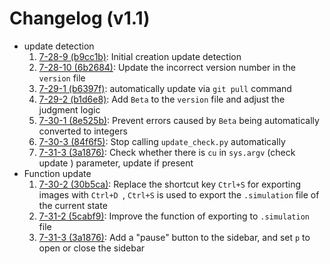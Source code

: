 # Changelog (v1.1)

- update detection
   1. [7-28-9 (b9cc1b)](https://github.com/dddddgz/star-motion-simulate/commit/b9cc1b): Initial creation update detection
   2. [7-28-10 (6b2684)](https://github.com/dddddgz/star-motion-simulate/commit/6b2684): Update the incorrect version number in the `version` file
   3. [7-29-1 (b6397f)](https://github.com/dddddgz/star-motion-simulate/commit/b6397f): automatically update via `git pull` command
   4. [7-29-2 (b1d6e8)](https://github.com/dddddgz/star-motion-simulate/commit/b1d6e8): Add `Beta` to the `version` file and adjust the judgment logic
   5. [7-30-1 (8e525b)](https://github.com/dddddgz/star-motion-simulate/commit/8e525b): Prevent errors caused by `Beta` being automatically converted to integers
   6. [7-30-3 (84f6f5)](https://github.com/dddddgz/star-motion-simulate/commit/84fbf5): Stop calling `update_check.py` automatically
   7. [7-31-3 (3a1876)](https://github.com/dddddgz/star-motion-simulate/commit/3a1876): Check whether there is `cu` in `sys.argv` (check update ) parameter, update if present
- Function update
   1. [7-30-2 (30b5ca)](https://github.com/dddddgz/star-motion-simulate/commit/30b5ca): Replace the shortcut key `Ctrl+S` for exporting images with `Ctrl+D `, `Ctrl+S` is used to export the `.simulation` file of the current state
   2. [7-31-2 (5cabf9)](https://github.com/dddddgz/star-motion-simulate/commit/5cabf9): Improve the function of exporting to `.simulation` file
   3. [7-31-3 (3a1876)](https://github.com/dddddgz/star-motion-simulate/commit/3a1876): Add a "pause" button to the sidebar, and set `p` to open or close the sidebar
